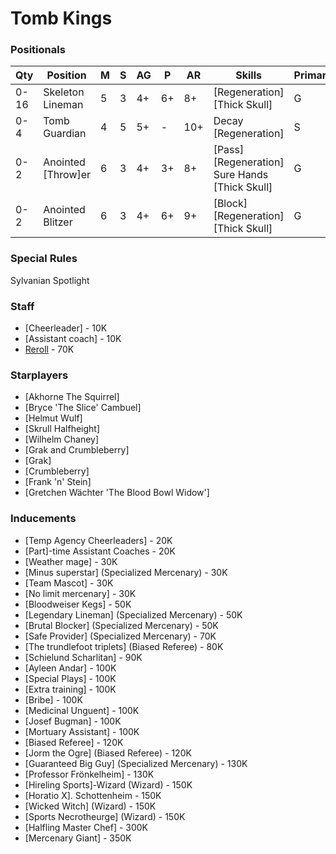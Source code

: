 ﻿# Tomb Kings

### Positionals

| Qty  | Position         | M | S | AG | P  | AR  | Skills                                                        | Primary | Secondary | Cost |
| ---- | ---------------- | - | - | -- | -- | --- | ------------------------------------------------------------- | ------- | --------- | ---- |
| 0-16 | Skeleton Lineman | 5 | 3 | 4+ | 6+ | 8+  | [Regeneration] <br /> [Thick Skull]                               | G       | A         | 40K  |
| 0-4  | Tomb Guardian    | 4 | 5 | 5+ | -  | 10+ | Decay <br /> [Regeneration]                                     | S       | G A       | 100K |
| 0-2  | Anointed [Throw]er | 6 | 3 | 4+ | 3+ | 8+  | [Pass] <br /> [Regeneration] <br /> Sure Hands <br /> [Thick Skull] | G       | P A       | 70K  |
| 0-2  | Anointed Blitzer | 6 | 3 | 4+ | 6+ | 9+  | [Block] <br /> [Regeneration] <br /> [Thick Skull]         | G       | S A       | 90K  |

### Special Rules

Sylvanian Spotlight

### Staff

* [Cheerleader] - 10K
* [Assistant coach] - 10K
* [Reroll](s) - 70K

### Starplayers

* [Akhorne The Squirrel]                     
* [Bryce 'The Slice' Cambuel]                
* [Helmut Wulf]                              
* [Skrull Halfheight]                        
* [Wilhelm Chaney]                           
* [Grak and Crumbleberry]                    
* [Grak]                                       
* [Crumbleberry]                               
* [Frank 'n' Stein]                          
* [Gretchen Wächter 'The Blood Bowl Widow'] 

### Inducements

* [Temp Agency Cheerleaders] - 20K
* [Part]-time Assistant Coaches - 20K
* [Weather mage] - 30K
* [Minus superstar] (Specialized Mercenary) - 30K
* [Team Mascot] - 30K
* [No limit mercenary] - 30K
* [Bloodweiser Kegs] - 50K
* [Legendary Lineman] (Specialized Mercenary) - 50K
* [Brutal Blocker] (Specialized Mercenary) - 50K
* [Safe Provider] (Specialized Mercenary) - 70K
* [The trundlefoot triplets] (Biased Referee) - 80K
* [Schielund Scharlitan] - 90K
* [Ayleen Andar] - 100K
* [Special Plays] - 100K
* [Extra training] - 100K
* [Bribe] - 100K
* [Medicinal Unguent] - 100K
* [Josef Bugman] - 100K
* [Mortuary Assistant] - 100K
* [Biased Referee] - 120K
* [Jorm the Ogre] (Biased Referee) - 120K
* [Guaranteed Big Guy] (Specialized Mercenary) - 130K
* [Professor Frönkelheim] - 130K
* [Hireling Sports]-Wizard (Wizard) - 150K
* [Horatio X]. Schottenheim - 150K
* [Wicked Witch] (Wizard) - 150K
* [Sports Necrotheurge] (Wizard) - 150K
* [Halfling Master Chef] - 300K
* [Mercenary Giant] - 350K
